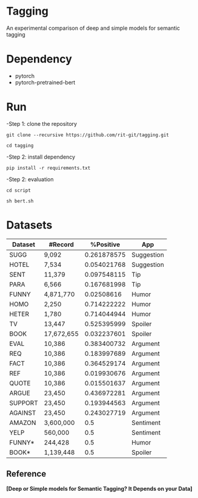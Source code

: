 # Tagging
An experimental comparison of deep and simple models for semantic tagging

# Dependency
- pytorch
- pytorch-pretrained-bert

# Run
-Step 1: clone the repository

    git clone --recursive https://github.com/rit-git/tagging.git

    cd tagging

-Step 2: install dependency

    pip install -r requirements.txt

-Step 2: evaluation

    cd script
    
    sh bert.sh

# Datasets

| Dataset | #Record    | %Positive   | App        |
|---------|------------|-------------|------------|
| SUGG    | 9,092      | 0.261878575 | Suggestion |
| HOTEL   | 7,534      | 0.054021768 | Suggestion |
| SENT    | 11,379     | 0.097548115 | Tip        |
| PARA    | 6,566      | 0.167681998 | Tip        |
| FUNNY   | 4,871,770  | 0.02508616  | Humor      |
| HOMO    | 2,250      | 0.714222222 | Humor      |
| HETER   | 1,780      | 0.714044944 | Humor      |
| TV      | 13,447     | 0.525395999 | Spoiler    |
| BOOK    | 17,672,655 | 0.032237601 | Spoiler    |
| EVAL    | 10,386     | 0.383400732 | Argument   |
| REQ     | 10,386     | 0.183997689 | Argument   |
| FACT    | 10,386     | 0.364529174 | Argument   |
| REF     | 10,386     | 0.019930676 | Argument   |
| QUOTE   | 10,386     | 0.015501637 | Argument   |
| ARGUE   | 23,450     | 0.436972281 | Argument   |
| SUPPORT | 23,450     | 0.193944563 | Argument   |
| AGAINST | 23,450     | 0.243027719 | Argument   |
| AMAZON  | 3,600,000  | 0.5         | Sentiment  |
| YELP    | 560,000    | 0.5         | Sentiment  |
| FUNNY\* | 244,428    | 0.5         | Humor      |
| BOOK\*  | 1,139,448  | 0.5         | Spoiler    |

## Reference 
**[Deep or Simple models for Semantic Tagging? It Depends on your Data]**
